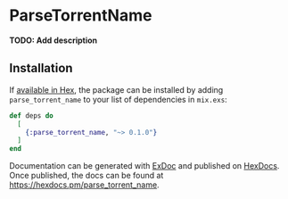 # ParseTorrentName

**TODO: Add description**

## Installation

If [available in Hex](https://hex.pm/docs/publish), the package can be installed
by adding `parse_torrent_name` to your list of dependencies in `mix.exs`:

```elixir
def deps do
  [
    {:parse_torrent_name, "~> 0.1.0"}
  ]
end
```

Documentation can be generated with [ExDoc](https://github.com/elixir-lang/ex_doc)
and published on [HexDocs](https://hexdocs.pm). Once published, the docs can
be found at <https://hexdocs.pm/parse_torrent_name>.

